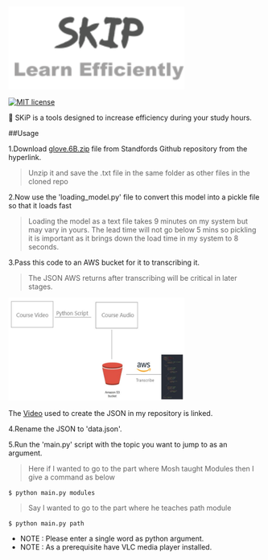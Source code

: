 <img src="./assets/SKIP_LOGO1.png" width="350" title="SKiP">

[![MIT license](https://img.shields.io/badge/License-MIT-blue.svg)](https://github.com/ItsSiddharth/SKiP/edit/master/LICENSE)

:arrows_counterclockwise: SKiP is a tools designed to increase efficiency during your study hours.
 
 ##Usage

 1.Download <a href="http://nlp.stanford.edu/data/wordvecs/glove.6B.zip">glove.6B.zip</a> file from Standfords Github repository from the hyperlink.
 

> Unzip it and save the .txt file in the same folder as other files in the cloned repo

2.Now use the 'loading_model.py' file to convert this model into a pickle file so that it loads fast

> Loading the model as a text file takes 9 minutes on my system but may vary in yours. The lead time will not go below 5 mins so pickling it is important as it brings down the load time in my system to 8 seconds.

3.Pass this code to an AWS bucket for it to transcribing it.

> The JSON AWS returns after transcribing will be critical in later stages. 

<img src="./assets/SKiP_AWS.png" width="350" title="AWS">

The <a href="https://www.youtube.com/watch?v=TlB_eWDSMt4&t=917s">Video</a> used to create the JSON in my repository is linked.

4.Rename the JSON to 'data.json'.

5.Run the 'main.py' script with the topic you want to jump to as an argument.

> Here if I wanted to go to the part where Mosh taught Modules then I give a command as below

```
$ python main.py modules
```
> Say I wanted to go to the part where he teaches path module 

```
$ python main.py path
```

* NOTE : Please enter a single word as python argument.
* NOTE : As a prerequisite have VLC media player installed.
